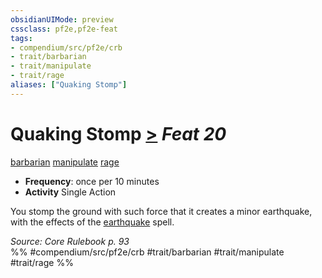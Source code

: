 ```yaml
---
obsidianUIMode: preview
cssclass: pf2e,pf2e-feat
tags:
- compendium/src/pf2e/crb
- trait/barbarian
- trait/manipulate
- trait/rage
aliases: ["Quaking Stomp"]
---
```

# Quaking Stomp  [>](/rules/core-rulebook/chapter-9-playing-the-game.md#Actions "Single Action") *Feat 20*  
[barbarian](/rules/traits/barbarian.md)  [manipulate](/rules/traits/manipulate.md)  [rage](/rules/traits/rage.md)  

- **Frequency**: once per 10 minutes
- **Activity** Single Action

You stomp the ground with such force that it creates a minor earthquake, with the effects of the [earthquake](/compendium/spells/earthquake.md) spell.

*Source: Core Rulebook p. 93*  
%% #compendium/src/pf2e/crb #trait/barbarian #trait/manipulate #trait/rage %%